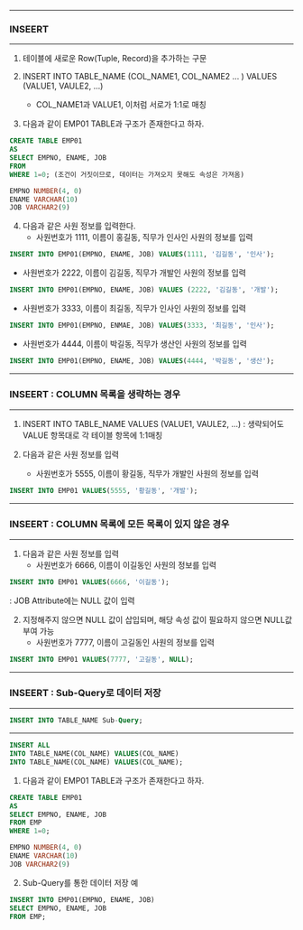 -----
### INSEERT
-----
1. 테이블에 새로운 Row(Tuple, Record)을 추가하는 구문
2. INSERT INTO TABLE_NAME (COL_NAME1, COL_NAME2 ... ) VALUES (VALUE1, VAULE2, ...)
   - COL_NAME1과 VALUE1, 이처럼 서로가 1:1로 매칭
    
3. 다음과 같이 EMP01 TABLE과 구조가 존재한다고 하자.
```sql
CREATE TABLE EMP01
AS
SELECT EMPNO, ENAME, JOB
FROM
WHERE 1=0; (조건이 거짓이므로, 데이터는 가져오지 못해도 속성은 가져옴)
```

```sql
EMPNO NUMBER(4, 0)
ENAME VARCHAR(10)
JOB VARCHAR2(9)
```

4. 다음과 같은 사원 정보를 입력한다.
   - 사원번호가 1111, 이름이 홍길동, 직무가 인사인 사원의 정보를 입력
```sql
INSERT INTO EMP01(EMPNO, ENAME, JOB) VALUES(1111, '김길동', '인사');
```

  - 사원번호가 2222, 이름이 김길동, 직무가 개발인 사원의 정보를 입력
```sql
INSERT INTO EMP01(EMPNO, ENAME, JOB) VALUES (2222, '김길동', '개발');
```

  - 사원번호가 3333, 이름이 최길동, 직무가 인사인 사원의 정보를 입력
```sql
INSERT INTO EMP01(EMPNO, ENMAE, JOB) VALUES(3333, '최길동', '인사');
```

  - 사원번호가 4444, 이름이 박길동, 직무가 생산인 사원의 정보를 입력
```sql
INSERT INTO EMP01(EMPNO, ENAME, JOB) VALUES(4444, '박길동', '생산');
```

-----
### INSEERT : COLUMN 목록을 생략하는 경우
-----
1. INSERT INTO TABLE_NAME VALUES (VALUE1, VAULE2, ...) : 생략되어도 VALUE 항목대로 각 테이블 항목에 1:1매칭

2. 다음과 같은 사원 정보를 입력
   - 사원번호가 5555, 이름이 황길동, 직무가 개발인 사원의 정보를 입력
```sql
INSERT INTO EMP01 VALUES(5555, '황길동', '개발');
```

-----
### INSEERT : COLUMN 목록에 모든 목록이 있지 않은 경우
-----
1. 다음과 같은 사원 정보를 입력
   - 사원번호가 6666, 이름이 이길동인 사원의 정보를 입력
```sql
INSERT INTO EMP01 VALUES(6666, '이길동');
```
  : JOB Attribute에는 NULL 값이 입력   

2. 지정해주지 않으면 NULL 값이 삽입되며, 해당 속성 값이 필요하지 않으면 NULL값 부여 가능
   - 사원번호가 7777, 이름이 고길동인 사원의 정보를 입력
```sql
INSERT INTO EMP01 VALUES(7777, '고길동', NULL);
```

-----
### INSEERT : Sub-Query로 데이터 저장
-----
```sql
INSERT INTO TABLE_NAME Sub-Query;
```
-----
```sql
INSERT ALL
INTO TABLE_NAME(COL_NAME) VALUES(COL_NAME)
INTO TABLE_NAME(COL_NAME) VALUES(COL_NAME);
```

1. 다음과 같이 EMP01 TABLE과 구조가 존재한다고 하자.
```sql
CREATE TABLE EMP01
AS
SELECT EMPNO, ENAME, JOB
FROM EMP
WHERE 1=0;
```

```sql
EMPNO NUMBER(4, 0)
ENAME VARCHAR(10)
JOB VARCHAR2(9)
```

2. Sub-Query를 통한 데이터 저장 예
```sql
INSERT INTO EMP01(EMPNO, ENAME, JOB)
SELECT EMPNO, ENAME, JOB
FROM EMP;
```
